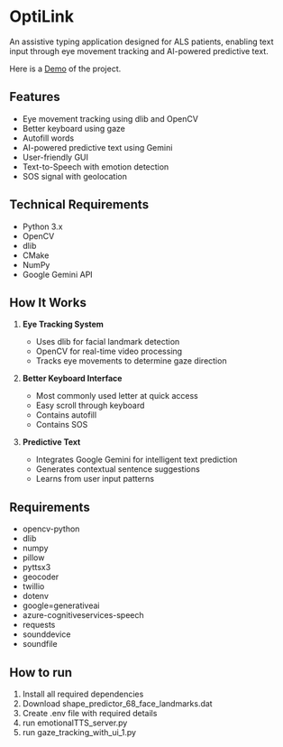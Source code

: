 # OptiLink

An assistive typing application designed for ALS patients, enabling text input through eye movement tracking and AI-powered predictive text.

Here is a [Demo](https://drive.google.com/file/d/1QxqZ243CU5L0t8J9qjV_5jJiGR6JZNq1/view?usp=sharing) of the project.

## Features

- Eye movement tracking using dlib and OpenCV
- Better keyboard using gaze
- Autofill words
- AI-powered predictive text using Gemini
- User-friendly GUI
- Text-to-Speech with emotion detection
- SOS signal with geolocation

## Technical Requirements

- Python 3.x
- OpenCV
- dlib
- CMake
- NumPy
- Google Gemini API

## How It Works

1. **Eye Tracking System**
   - Uses dlib for facial landmark detection
   - OpenCV for real-time video processing
   - Tracks eye movements to determine gaze direction

2. **Better Keyboard Interface**
   - Most commonly used letter at quick access
   - Easy scroll through keyboard
   - Contains autofill
   - Contains SOS

3. **Predictive Text**
   - Integrates Google Gemini for intelligent text prediction
   - Generates contextual sentence suggestions
   - Learns from user input patterns
   
## Requirements 
- opencv-python
- dlib
- numpy
- pillow
- pyttsx3
- geocoder
- twillio
- dotenv
- google=generativeai
- azure-cognitiveservices-speech
- requests
- sounddevice
- soundfile

## How to run
1. Install all required dependencies
2. Download shape_predictor_68_face_landmarks.dat
4. Create .env file with required details
5. run emotionalTTS_server.py
6. run gaze_tracking_with_ui_1.py
